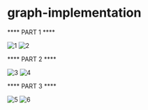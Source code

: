 # graph-implementation

**** PART 1 ****

![1](https://user-images.githubusercontent.com/48277968/118268177-5acaf080-b4bd-11eb-8221-4d12f229e31d.PNG)
![2](https://user-images.githubusercontent.com/48277968/118268472-b6957980-b4bd-11eb-84ce-0db4a57f6718.PNG)

**** PART 2 ****

![3](https://user-images.githubusercontent.com/48277968/118268508-c0b77800-b4bd-11eb-80d5-bb1ee92cc616.PNG)
![4](https://user-images.githubusercontent.com/48277968/118268542-cad97680-b4bd-11eb-82d6-0fdfd6b3c474.PNG)

**** PART 3 ****

![5](https://user-images.githubusercontent.com/48277968/118268556-cdd46700-b4bd-11eb-982a-ebdab94a25cd.PNG)
![6](https://user-images.githubusercontent.com/48277968/118268965-62d76000-b4be-11eb-833a-ed44ac169b89.PNG)

